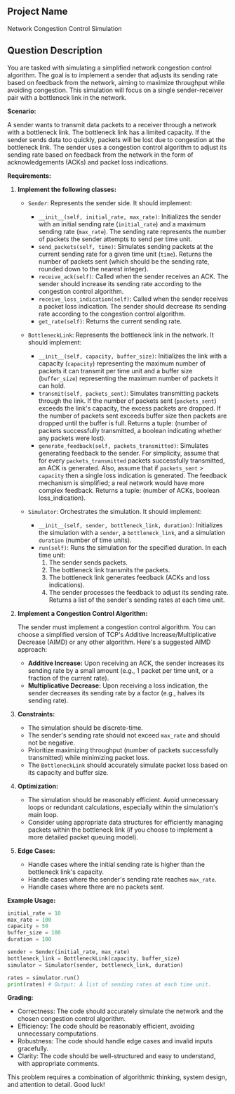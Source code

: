 ## Project Name

Network Congestion Control Simulation

## Question Description

You are tasked with simulating a simplified network congestion control algorithm. The goal is to implement a sender that adjusts its sending rate based on feedback from the network, aiming to maximize throughput while avoiding congestion. This simulation will focus on a single sender-receiver pair with a bottleneck link in the network.

**Scenario:**

A sender wants to transmit data packets to a receiver through a network with a bottleneck link. The bottleneck link has a limited capacity. If the sender sends data too quickly, packets will be lost due to congestion at the bottleneck link. The sender uses a congestion control algorithm to adjust its sending rate based on feedback from the network in the form of acknowledgements (ACKs) and packet loss indications.

**Requirements:**

1.  **Implement the following classes:**

    *   `Sender`: Represents the sender side. It should implement:

        *   `__init__(self, initial_rate, max_rate)`: Initializes the sender with an initial sending rate (`initial_rate`) and a maximum sending rate (`max_rate`). The sending rate represents the number of packets the sender attempts to send per time unit.
        *   `send_packets(self, time)`: Simulates sending packets at the current sending rate for a given time unit (`time`). Returns the number of packets sent (which should be the sending rate, rounded down to the nearest integer).
        *   `receive_ack(self)`: Called when the sender receives an ACK. The sender should increase its sending rate according to the congestion control algorithm.
        *   `receive_loss_indication(self)`: Called when the sender receives a packet loss indication. The sender should decrease its sending rate according to the congestion control algorithm.
        *   `get_rate(self)`: Returns the current sending rate.

    *   `BottleneckLink`: Represents the bottleneck link in the network. It should implement:

        *   `__init__(self, capacity, buffer_size)`: Initializes the link with a capacity (`capacity`) representing the maximum number of packets it can transmit per time unit and a buffer size (`buffer_size`) representing the maximum number of packets it can hold.
        *   `transmit(self, packets_sent)`: Simulates transmitting packets through the link. If the number of packets sent (`packets_sent`) exceeds the link's capacity, the excess packets are dropped. If the number of packets sent exceeds buffer size then packets are dropped until the buffer is full. Returns a tuple: (number of packets successfully transmitted, a boolean indicating whether any packets were lost).
        *   `generate_feedback(self, packets_transmitted)`: Simulates generating feedback to the sender. For simplicity, assume that for every `packets_transmitted` packets successfully transmitted, an ACK is generated.  Also, assume that if `packets_sent` > `capacity` then a single loss indication is generated. The feedback mechanism is simplified; a real network would have more complex feedback. Returns a tuple: (number of ACKs, boolean loss_indication).

    *   `Simulator`: Orchestrates the simulation. It should implement:

        *   `__init__(self, sender, bottleneck_link, duration)`: Initializes the simulation with a `sender`, a `bottleneck_link`, and a simulation `duration` (number of time units).
        *   `run(self)`: Runs the simulation for the specified duration. In each time unit:
            1.  The sender sends packets.
            2.  The bottleneck link transmits the packets.
            3.  The bottleneck link generates feedback (ACKs and loss indications).
            4.  The sender processes the feedback to adjust its sending rate.
            Returns a list of the sender's sending rates at each time unit.

2.  **Implement a Congestion Control Algorithm:**

    The sender must implement a congestion control algorithm. You can choose a simplified version of TCP's Additive Increase/Multiplicative Decrease (AIMD) or any other algorithm. Here's a suggested AIMD approach:

    *   **Additive Increase:** Upon receiving an ACK, the sender increases its sending rate by a small amount (e.g., 1 packet per time unit, or a fraction of the current rate).
    *   **Multiplicative Decrease:** Upon receiving a loss indication, the sender decreases its sending rate by a factor (e.g., halves its sending rate).

3.  **Constraints:**

    *   The simulation should be discrete-time.
    *   The sender's sending rate should not exceed `max_rate` and should not be negative.
    *   Prioritize maximizing throughput (number of packets successfully transmitted) while minimizing packet loss.
    *   The `BottleneckLink` should accurately simulate packet loss based on its capacity and buffer size.

4.  **Optimization:**

    *   The simulation should be reasonably efficient. Avoid unnecessary loops or redundant calculations, especially within the simulation's main loop.
    *   Consider using appropriate data structures for efficiently managing packets within the bottleneck link (if you choose to implement a more detailed packet queuing model).

5.  **Edge Cases:**

    *   Handle cases where the initial sending rate is higher than the bottleneck link's capacity.
    *   Handle cases where the sender's sending rate reaches `max_rate`.
    *   Handle cases where there are no packets sent.

**Example Usage:**

```python
initial_rate = 10
max_rate = 100
capacity = 50
buffer_size = 100
duration = 100

sender = Sender(initial_rate, max_rate)
bottleneck_link = BottleneckLink(capacity, buffer_size)
simulator = Simulator(sender, bottleneck_link, duration)

rates = simulator.run()
print(rates) # Output: A list of sending rates at each time unit.
```

**Grading:**

*   Correctness: The code should accurately simulate the network and the chosen congestion control algorithm.
*   Efficiency: The code should be reasonably efficient, avoiding unnecessary computations.
*   Robustness: The code should handle edge cases and invalid inputs gracefully.
*   Clarity: The code should be well-structured and easy to understand, with appropriate comments.

This problem requires a combination of algorithmic thinking, system design, and attention to detail. Good luck!
